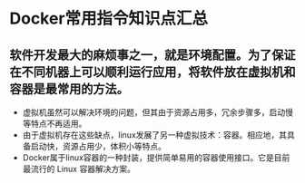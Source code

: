 # Docker常用指令知识点汇总
## 软件开发最大的麻烦事之一，就是环境配置。为了保证在不同机器上可以顺利运行应用，将软件放在虚拟机和容器是最常用的方法。
- 虚拟机虽然可以解决环境的问题，但其由于资源占用多，冗余步骤多，启动慢等特点不再适用。
- 由于虚拟机存在这些缺点，linux发展了另一种虚拟技术：容器。相应地，其具备启动快，资源占用少，体积小等特点。
- Docker属于linux容器的一种封装，提供简单易用的容器使用接口。它是目前最流行的 Linux 容器解决方案。